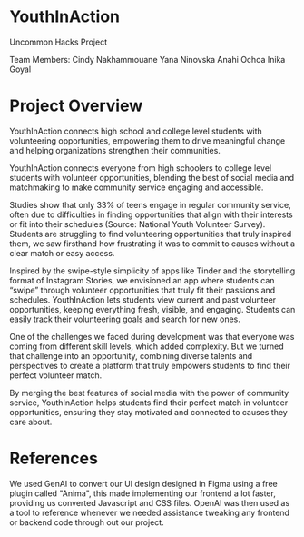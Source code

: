 # YouthInAction
Uncommon Hacks Project

Team Members:
Cindy Nakhammouane
Yana Ninovska
Anahi Ochoa
Inika Goyal

# Project Overview
YouthInAction connects high school and college level students with volunteering opportunities, empowering them to drive meaningful change and helping organizations strengthen their communities.

YouthInAction connects everyone from high schoolers to college level students with volunteer opportunities, blending the best of social media and matchmaking to make community service engaging and accessible.

Studies show that only 33% of teens engage in regular community service, often due to difficulties in finding opportunities that align with their interests or fit into their schedules (Source: National Youth Volunteer Survey). Students are struggling to find volunteering opportunities that truly inspired them, we saw firsthand how frustrating it was to commit to causes without a clear match or easy access.

Inspired by the swipe-style simplicity of apps like Tinder and the storytelling format of Instagram Stories, we envisioned an app where students can “swipe” through volunteer opportunities that truly fit their passions and schedules. YouthInAction lets students view current and past volunteer opportunities, keeping everything fresh, visible, and engaging. Students can easily track their volunteering goals and search for new ones.

One of the challenges we faced during development was that everyone was coming from different skill levels, which added complexity. But we turned that challenge into an opportunity, combining diverse talents and perspectives to create a platform that truly empowers students to find their perfect volunteer match.

By merging the best features of social media with the power of community service, YouthInAction helps students find their perfect match in volunteer opportunities, ensuring they stay motivated and connected to causes they care about.

# References
We used GenAI to convert our UI design designed in Figma using a free plugin called "Anima", this made implementing our frontend a lot faster, providing us converted Javascript and CSS files. OpenAI was then used as a tool to reference whenever we needed assistance tweaking any frontend or backend code through out our project.
